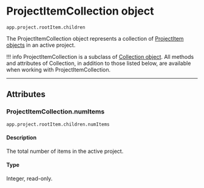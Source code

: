 # ProjectItemCollection object

`app.project.rootItem.children`

The ProjectItemCollection object represents a collection of [ProjectItem objects](../item/projectitem.md) in an active project.

!!! info
    ProjectItemCollection is a subclass of [Collection object](collection.md). All methods and attributes of Collection, in addition to those listed below, are available when working with ProjectItemCollection.

---

## Attributes

### ProjectItemCollection.numItems

`app.project.rootItem.children.numItems`

#### Description

The total number of items in the active project.

#### Type

Integer, read-only.
